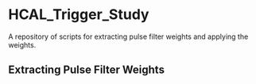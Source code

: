 # HCAL_Trigger_Study

A repository of scripts for extracting pulse filter weights and applying the weights.

## Extracting Pulse Filter Weights
